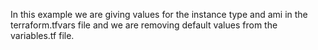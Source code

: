 In this example we are giving values for the instance type and ami in the terraform.tfvars file and we are removing default values from the variables.tf file. 